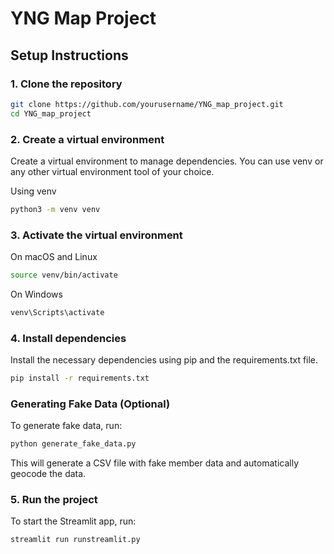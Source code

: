 # YNG Map Project

## Setup Instructions

### 1. Clone the repository

```bash
git clone https://github.com/yourusername/YNG_map_project.git
cd YNG_map_project
```

### 2. Create a virtual environment
Create a virtual environment to manage dependencies. You can use venv or any other virtual environment tool of your choice.

Using venv
```bash
python3 -m venv venv
```
### 3. Activate the virtual environment
On macOS and Linux
```bash
source venv/bin/activate
```
On Windows
```bash
venv\Scripts\activate
```
### 4. Install dependencies
Install the necessary dependencies using pip and the requirements.txt file.

```bash
pip install -r requirements.txt
```

### Generating Fake Data (Optional)
To generate fake data, run:

```bash
python generate_fake_data.py
```
This will generate a CSV file with fake member data and automatically geocode the data.

### 5. Run the project
To start the Streamlit app, run:

```bash
streamlit run runstreamlit.py
```